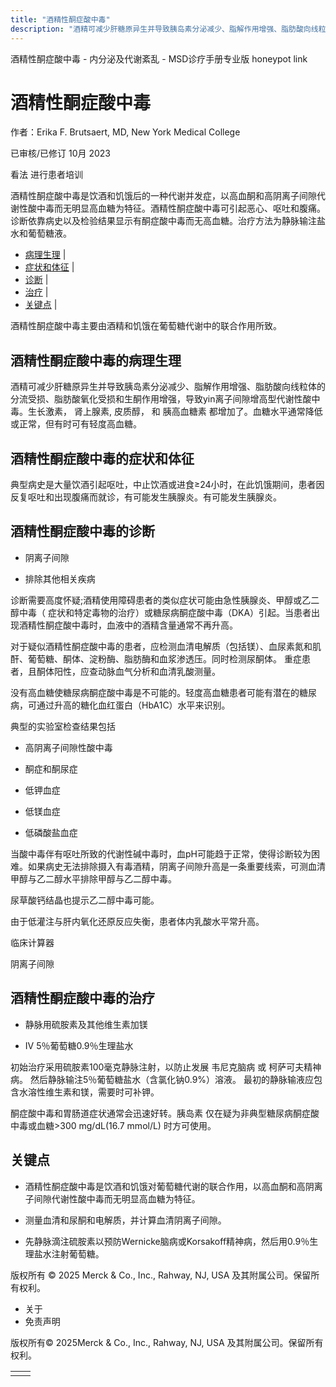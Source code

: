 ```yaml
---
title: "酒精性酮症酸中毒"
description: "酒精可减少肝糖原异生并导致胰岛素分泌减少、脂解作用增强、脂肪酸向线粒体的分流受损、脂肪酸氧化受损和生酮作用增强，导致yin离子间隙增高型代谢性酸中毒。生长激素， 肾上腺素, 皮质醇， 和 胰高血糖素 都增加了。血糖水平通常降低或正常，但有时可有轻度高血糖。"
---
```


﻿酒精性酮症酸中毒 \- 内分泌及代谢紊乱 \- MSD诊疗手册专业版 honeypot link

# 酒精性酮症酸中毒

作者：Erika F. Brutsaert, MD, New York Medical College

已审核/已修订 10月 2023

看法 进行患者培训

酒精性酮症酸中毒是饮酒和饥饿后的一种代谢并发症，以高血酮和高阴离子间隙代谢性酸中毒而无明显高血糖为特征。酒精性酮症酸中毒可引起恶心、呕吐和腹痛。诊断依靠病史以及检验结果显示有酮症酸中毒而无高血糖。治疗方法为静脉输注盐水和葡萄糖液。

- [病理生理](#病理生理_v989419_zh) \|
- [症状和体征](#症状和体征_v989424_zh) \|
- [诊断](#诊断_v989427_zh) \|
- [治疗](#治疗_v989438_zh) \|
- [关键点](#关键点_v41829501_zh) \|

酒精性酮症酸中毒主要由酒精和饥饿在葡萄糖代谢中的联合作用所致。

## 酒精性酮症酸中毒的病理生理

酒精可减少肝糖原异生并导致胰岛素分泌减少、脂解作用增强、脂肪酸向线粒体的分流受损、脂肪酸氧化受损和生酮作用增强，导致yin离子间隙增高型代谢性酸中毒。生长激素， 肾上腺素, 皮质醇， 和 胰高血糖素 都增加了。血糖水平通常降低或正常，但有时可有轻度高血糖。

## 酒精性酮症酸中毒的症状和体征

典型病史是大量饮酒引起呕吐，中止饮酒或进食≥24小时，在此饥饿期间，患者因反复呕吐和出现腹痛而就诊，有可能发生胰腺炎。有可能发生胰腺炎。

## 酒精性酮症酸中毒的诊断

- 阴离子间隙

- 排除其他相关疾病


诊断需要高度怀疑;酒精使用障碍患者的类似症状可能由急性胰腺炎、甲醇或乙二醇中毒（ 症状和特定毒物的治疗）或糖尿病酮症酸中毒（DKA）引起。当患者出现酒精性酮症酸中毒时，血液中的酒精含量通常不再升高。

对于疑似酒精性酮症酸中毒的患者，应检测血清电解质（包括镁）、血尿素氮和肌酐、葡萄糖、酮体、淀粉酶、脂肪酶和血浆渗透压。同时检测尿酮体。 重症患者，且酮体阳性，应查动脉血气分析和血清乳酸测量。

没有高血糖使糖尿病酮症酸中毒是不可能的。轻度高血糖患者可能有潜在的糖尿病，可通过升高的糖化血红蛋白（HbA1C）水平来识别。

典型的实验室检查结果包括

- 高阴离子间隙性酸中毒

- 酮症和酮尿症

- 低钾血症

- 低镁血症

- 低磷酸盐血症


当酸中毒伴有呕吐所致的代谢性碱中毒时，血pH可能趋于正常，使得诊断较为困难。如果病史无法排除摄入有毒酒精，阴离子间隙升高是一条重要线索，可测血清甲醇与乙二醇水平排除甲醇与乙二醇中毒。

尿草酸钙结晶也提示乙二醇中毒可能。

由于低灌注与肝内氧化还原反应失衡，患者体内乳酸水平常升高。

临床计算器

阴离子间隙



## 酒精性酮症酸中毒的治疗

- 静脉用硫胺素及其他维生素加镁

- IV 5％葡萄糖0.9％生理盐水


初始治疗采用硫胺素100毫克静脉注射，以防止发展 韦尼克脑病 或 柯萨可夫精神病。 然后静脉输注5％葡萄糖盐水（含氯化钠0.9%）溶液。 最初的静脉输液应包含水溶性维生素和镁，需要时可补钾。

酮症酸中毒和胃肠道症状通常会迅速好转。胰岛素 仅在疑为非典型糖尿病酮症酸中毒或血糖>300 mg/dL(16.7 mmol/L) 时方可使用。

## 关键点

- 酒精性酮症酸中毒是饮酒和饥饿对葡萄糖代谢的联合作用，以高血酮和高阴离子间隙代谢性酸中毒而无明显高血糖为特征。

- 测量血清和尿酮和电解质，并计算血清阴离子间隙。

- 先静脉滴注硫胺素以预防Wernicke脑病或Korsakoff精神病，然后用0.9％生理盐水注射葡萄糖。




版权所有 © 2025
Merck & Co., Inc., Rahway, NJ, USA 及其附属公司。保留所有权利。

- 关于
- 免责声明

版权所有© 2025Merck & Co., Inc., Rahway, NJ, USA 及其附属公司。保留所有权利。

|     |     |
| --- | --- |
|  |  |